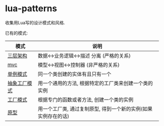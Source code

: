 lua-patterns
============

收集用Lua写的设计模式和风格.

已有的模式:

| 模式 | 说明 |
| -----| ---- |
| [三层架构](3-tier.lua) | 数据<->业务逻辑<->描述 分离 (严格的关系) |
| [mvc](mvc.lua) | 模型<->视图<->控制器 (非严格的关系) |
| [单例模式](singleton.lua) | 同一个类创建的实体有且只有一个 |
| [抽象工厂模式](abstract_factory.lua) | 用一个通用的方法, 根据特定的工厂类来创建一个类的实例 |
| [工厂模式](factory_method.lua) | 根据专门的函数或者方法, 创建一个类的实例 |
| [原型](prototype.py) | 用一个工厂类, 通过复制原型, 得到一个新的实例(如果实例存在的话) |
